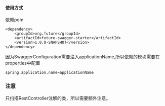 #### 使用方式
依赖pom
```pom
<dependency>
    <groupId>org.future</groupId>
    <artifactId>future-swagger-starter</artifactId>
    <version>1.0.0-SNAPSHOT</version>
</dependency>
```
因为SwaggerConfiguration需要注入applicationName,所以依赖的模块需要在properties中配置
```properties
spring.application.name=applicationName
```
### 注意
只扫描RestController注解的类，所以需要额外注意。